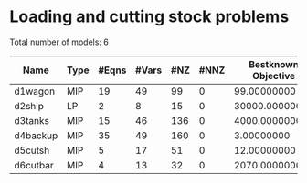 #  Loading and cutting stock problems

Total number of models:   6

| Name     | Type | #Eqns | #Vars | #NZ | #NNZ | Bestknown Objective |
|----------|------|-------|-------|-----|------|---------------------|
| d1wagon  | MIP  | 19    | 49    | 99  | 0    | 99.00000000         |
| d2ship   | LP   | 2     | 8     | 15  | 0    | 30000.00000000      |
| d3tanks  | MIP  | 15    | 46    | 136 | 0    | 4000.00000000       |
| d4backup | MIP  | 35    | 49    | 160 | 0    | 3.00000000          |
| d5cutsh  | MIP  | 5     | 17    | 51  | 0    | 12.00000000         |
| d6cutbar | MIP  | 4     | 13    | 32  | 0    | 2070.00000000       |